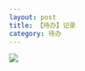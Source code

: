 ```yaml
---
layout: post
title: 【待办】记录
category: 待办
---
```

![](http://rdr13xtfo.hd-bkt.clouddn.com/img/todo-220506-1.png)

  




